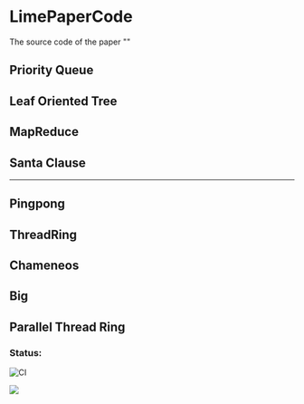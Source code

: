 # LimePaperCode
The source code of the paper "" 

## Priority Queue

## Leaf Oriented Tree

## MapReduce

## Santa Clause

-------

## Pingpong

[](pingpong/Readme.md)

## ThreadRing

[](threadring/README.md)

## Chameneos

[]()

## Big

[]()

## Parallel Thread Ring

[]()

[]()

### Status:

![CI](https://github.com/yao2001626/LimePaperCode/workflows/CI/badge.svg)

![](https://github.com/yao2001626/LimePaperCode/workflows/CI/badge.svg)
